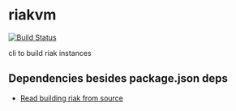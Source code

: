 riakvm
======

[![Build
Status](https://travis-ci.org/wlaurance/riakvm.png)](https://travis-ci.org/wlaurance/riakvm)

cli to build riak instances

Dependencies besides package.json deps
--------------------------------------
* [Read building riak from
source](http://docs.basho.com/riak/1.3.0/tutorials/installation/Installing-Riak-from-Source/)

